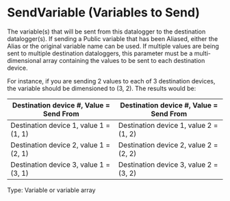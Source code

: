 # SendVariable (Variables to Send)

The variable(s) that will be sent from this datalogger to the destination datalogger(s). If sending a Public variable that has been Aliased, either the Alias or the original variable name can be used. If multiple values are being sent to multiple destination dataloggers, this parameter must be a multi-dimensional array containing the values to be sent to each destination device.

For instance, if you are sending 2 values to each of 3 destination devices, the variable should be dimensioned to (3, 2). The results would be:

| Destination device #, Value = Send From | Destination device #, Value = Send From |
| --------------------------------------- | --------------------------------------- |
| Destination device 1, value 1 = (1, 1)  | Destination device 1, value 2 = (1, 2)  |
| Destination device 2, value 1 = (2, 1)  | Destination device 2, value 2 = (2, 2)  |
| Destination device 3, value 1 = (3, 1)  | Destination device 3, value 2 = (3, 2)  |

Type: Variable or variable array
